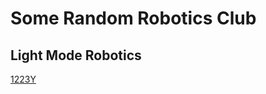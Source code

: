 # Some Random Robotics Club

## Light Mode Robotics
[1223Y](https://www.robotevents.com/teams/VRC/1223Y)
